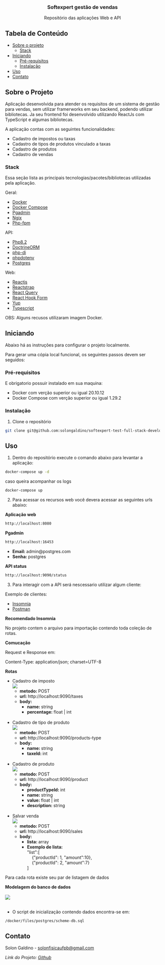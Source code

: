 <!-- PROJECT LOGO -->
<br />
<p align="center">

  <h3 align="center">Softexpert gestão de vendas</h3>

  <p align="center">
    Repositório das aplicações Web e API
    <br />
  </p>
</p>

## Tabela de Conteúdo

- [Sobre o projeto](#sobre-o-projeto)
  - [Stack](#stack)
- [Iniciando](#iniciando)
  - [Pré-requisitos](#pré-requisitos)
  - [Instalação](#instalação)
- [Uso](#uso)
- [Contato](#contato)

<!-- ABOUT THE PROJECT -->

## Sobre o Projeto

Aplicação desenvolvida para atender os requisitos de um sistema de gestão para vendas, sem utilizar framerworks em seu backend, podendo utilizar bibliotecas. Ja seu frontend foi desenvolvido utilizando ReactJs com TypeScript e algumas bibliotecas.

A aplicação contas com as seguintes funcionalidades:

<ul>
  <li>Cadastro de impostos ou taxas</li>
  <li>Cadastro de tipos de produtos vinculado a taxas</li>
  <li>Cadastro de produtos</li>
  <li>Cadastro de vendas</li>
</ul>

### Stack

Essa seção lista as principais tecnologias/pacotes/bibliotecas utilizadas pela aplicação.

Geral:

- [Docker](https://www.docker.com/)
- [Docker Compose](https://docs.docker.com/compose/compose-file/)
- [Pgadmin](https://www.pgadmin.org/)
- [Ngix](https://www.nginx.com/)
- [Php-fpm](https://www.php.net/manual/pt_BR/install.fpm.php)

API:

- [Php8.2](https://www.php.net/)
- [DoctrineORM](https://www.doctrine-project.org/)
- [php-di](https://php-di.org/)
- [phpdotenv](https://github.com/vlucas/phpdotenv)
- [Postgres](https://www.postgresql.org/)

Web:

- [Reactjs](https://react.dev/)
- [Reactstrap](https://reactstrap.github.io/)
- [React Query](https://github.com/TanStack/query)
- [React Hook Form](https://reactstrap.github.io/)
- [Yup](https://github.com/jquense/yup)
- [Typescript](https://www.typescriptlang.org/)

OBS: Alguns recusos utilizaram imagem Docker.

## Iniciando

Abaixo há as instruções para configurar o projeto localmente.

Para gerar uma cópia local funcional, os seguintes passos devem ser seguidos:

### Pré-requisitos

E obrigatorio possuir instalado em sua maquina:

<ul>
  <li>Docker com verção superior ou igual 20.10.12</li>
  <li>Docker Compose com verção superior ou igual 1.29.2</li>
</ul>

### Instalação

1. Clone o repositório

```sh
git clone git@github.com:solongaldino/softexpert-test-full-stack-developer.git

```

## Uso

1. Dentro do repositório execute o comando abaixo para levantar a aplicação:

```sh
docker-compose up -d
```

caso queira acompanhar os logs

```sh
docker-compose up
```

2. Para acessar os recursos web você devera acessar as seguintes urls abaixo:

**Aplicação web**

```sh
http://localhost:8080
```

**Pgadmin**

```sh
http://localhost:16453
```

<ul>
  <li><strong>Email: </strong>admin@postgres.com</li>
  <li><strong>Senha: </strong>postgres</li>
</ul>

**API status**

```sh
http://localhost:9090/status
```

3. Para interagir com a API será nescessario utilizar algum cliente:

Exemplo de clientes:

- [Insomnia](https://insomnia.rest/)
- [Postman](https://www.postman.com/)

**Recomendado Insomnia**

No projeto contem o arquivo para importação contendo toda coleção de rotas.

**Comucação**

Request e Response em:

Content-Type: application/json; charset=UTF-8

**Rotas**

<ul>
  <li>
    Cadastro de imposto
    <br/>
    <img src="/doc/cadastro-de-imposto.png">
    <br/>
    <ul>
      <li><strong>metodo: </strong>POST</li>
      <li><strong>url: </strong>http://localhost:9090/taxes</li>
      <li>
        <strong>body: </strong>
        <br/>
        <ul>
          <li><strong>name: </strong>string</li>
          <li><strong>percentage: </strong>float | int</li>
        </ul>
      </li>
    </ul>
  </li>
  <br/>
  <li>
    Cadastro de tipo de produto
    <br/>
    <img src="/doc/cadastro-de-tipo-de-produto.png">
    <br/>
    <ul>
      <li><strong>metodo: </strong>POST</li>
      <li><strong>url: </strong>http://localhost:9090/products-type</li>
      <li>
        <strong>body: </strong>
        <br/>
        <ul>
          <li><strong>name: </strong>string</li>
          <li><strong>taxeId: </strong>int</li>
        </ul>
      </li>
    </ul>
  </li>
  <br/>
  <li>
    Cadastro de produto
    <br/>
    <img src="/doc/cadastro-de-produto.png">
    <br/>
    <ul>
      <li><strong>metodo: </strong>POST</li>
      <li><strong>url: </strong>http://localhost:9090/product</li>
      <li>
        <strong>body: </strong>
        <br/>
        <ul>
          <li><strong>productTypeId: </strong>int</li>
          <li><strong>name: </strong>string</li>
          <li><strong>value: </strong>float | int</li>
          <li><strong>description: </strong>string</li>
        </ul>
      </li>
    </ul>
  </li>
  <br/>
  <li>
    Salvar venda
    <br/>
    <img src="/doc/cadastro-de-venda.png">
    <br/>
    <ul>
      <li><strong>metodo: </strong>POST</li>
      <li><strong>url: </strong>http://localhost:9090/sales</li>
      <li>
        <strong>body: </strong>
        <br/>
        <ul>
          <li><strong>lista: </strong>array</li>
          <li><strong>Exemplo de lista: </strong>
          <br/>
          "list":[
            <br/>
            &nbsp;&nbsp;&nbsp;&nbsp;{"productId": 1, "amount":10},
            <br/>
            &nbsp;&nbsp;&nbsp;&nbsp;{"productId": 2, "amount":7}
            <br/>
            ]
          </li>
        </ul>
      </li>
    </ul>
  </li>
</ul>

Para cada rota existe seu par de listagem de dados

**Modelagem do banco de dados**
<br/><br/>
<img src="/doc/schema-db.png">
<br/><br/>

- O script de inicialização contendo dados encontra-se em:

```sh
/docker/files/postgres/scheme-db.sql
```

<!-- CONTACT -->

## Contato

Solon Galdino - solonfisicaufpb@gmail.com

_Link do Projeto: [Github](https://github.com/solongaldino/softexpert-test-full-stack-developer)_
